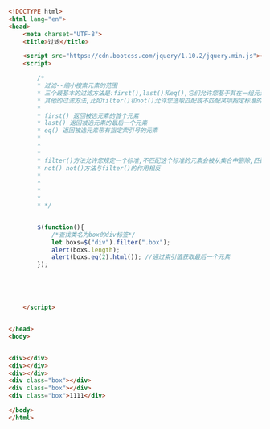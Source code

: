 
<BlogInfo id="327" title="24.jQuery遍历过滤" author="白日梦想猿" pv=0 read_times=0 pre_cost_time="0分49秒" category="jQuery学习" tag_list="['jQuery学习']" create_time="2021.10.15 16:19:47" update_time="2021.10.15 16:28:03" />

```html
<!DOCTYPE html>
<html lang="en">
<head>
    <meta charset="UTF-8">
    <title>过滤</title>

    <script src="https://cdn.bootcss.com/jquery/1.10.2/jquery.min.js"></script>
    <script>

        /*
        * 过滤--缩小搜索元素的范围
        * 三个最基本的过滤方法是:first(),last()和eq(),它们允许您基于其在一组元素中的位置来选择一个特定的元素
        * 其他的过滤方法,比如filter()和not()允许您选取匹配或不匹配某项指定标准的元素
        *
        * first() 返回被选元素的首个元素
        * last() 返回被选元素的最后一个元素
        * eq() 返回被选元素带有指定索引号的元素
        *
        *
        *
        * filter()方法允许您规定一个标准,不匹配这个标准的元素会被从集合中删除,匹配的元素会被返回
        * not() not()方法与filter()的作用相反
        *
        *
        *
        *
        * */


        $(function(){
            /*查找类名为box的div标签*/
            let boxs=$("div").filter(".box");
            alert(boxs.length);
            alert(boxs.eq(2).html()); //通过索引值获取最后一个元素
        });





    </script>


</head>
<body>


<div></div>
<div></div>
<div></div>
<div class="box"></div>
<div class="box"></div>
<div class="box">1111</div>

</body>
</html>
```
